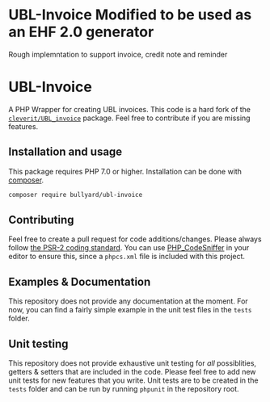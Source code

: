 # UBL-Invoice Modified to be used as an EHF 2.0 generator

Rough implemntation to support invoice, credit note and reminder 

# UBL-Invoice

A PHP Wrapper for creating UBL invoices. This code is a hard fork of the [`cleverit/UBL_invoice`](https://github.com/CleverIT/UBL_invoice) package. Feel free to contribute if you are missing features.

## Installation and usage

This package requires PHP 7.0 or higher. Installation can be done with [composer](https://www.getcomposer.org).

```sh
composer require bullyard/ubl-invoice
```

## Contributing

Feel free to create a pull request for code additions/changes. Please always follow [the PSR-2 coding standard](https://www.php-fig.org/psr/psr-2/). You can use [PHP_CodeSniffer](https://github.com/squizlabs/PHP_CodeSniffer) in your editor to ensure this, since a `phpcs.xml` file is included with this project.

## Examples & Documentation

This repository does not provide any documentation at the moment. For now, you can find a fairly simple example in the unit test files in the `tests` folder.

## Unit testing

This repository does not provide exhaustive unit testing for *all* possiblities, getters & setters that are included in the code. Please feel free to add new unit tests for new features that you write. Unit tests are to be created in the `tests` folder and can be run by running `phpunit` in the repository root.
